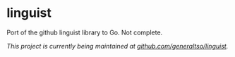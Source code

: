 # linguist

Port of the github linguist library to Go. Not complete.

*This project is currently being maintained at [github.com/generaltso/linguist](https://github.com/generaltso/linguist).*
